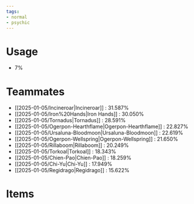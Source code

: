 ```yaml
---
tags:
- normal
- psychic
---
```

# Usage
- 7%
# Teammates
- [[2025-01-05/Incineroar|Incineroar]] : 31.587%
- [[2025-01-05/Iron%20Hands|Iron Hands]] : 30.050%
- [[2025-01-05/Tornadus|Tornadus]] : 28.591%
- [[2025-01-05/Ogerpon-Hearthflame|Ogerpon-Hearthflame]] : 22.827%
- [[2025-01-05/Ursaluna-Bloodmoon|Ursaluna-Bloodmoon]] : 22.619%
- [[2025-01-05/Ogerpon-Wellspring|Ogerpon-Wellspring]] : 21.650%
- [[2025-01-05/Rillaboom|Rillaboom]] : 20.249%
- [[2025-01-05/Torkoal|Torkoal]] : 18.343%
- [[2025-01-05/Chien-Pao|Chien-Pao]] : 18.259%
- [[2025-01-05/Chi-Yu|Chi-Yu]] : 17.949%
- [[2025-01-05/Regidrago|Regidrago]] : 15.622%
# Items